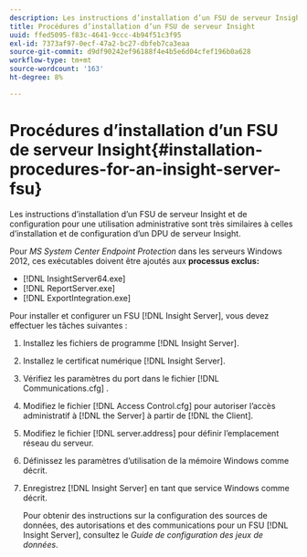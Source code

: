 ```yaml
---
description: Les instructions d’installation d’un FSU de serveur Insight et de configuration pour une utilisation administrative sont très similaires à celles d’installation et de configuration d’un DPU de serveur Insight.
title: Procédures d’installation d’un FSU de serveur Insight
uuid: ffed5095-f83c-4641-9ccc-4b94f51c3f95
exl-id: 7373af97-0ecf-47a2-bc27-dbfeb7ca3eaa
source-git-commit: d9df90242ef96188f4e4b5e6d04cfef196b0a628
workflow-type: tm+mt
source-wordcount: '163'
ht-degree: 8%

---
```


# Procédures d’installation d’un FSU de serveur Insight{#installation-procedures-for-an-insight-server-fsu}

Les instructions d’installation d’un FSU de serveur Insight et de configuration pour une utilisation administrative sont très similaires à celles d’installation et de configuration d’un DPU de serveur Insight.

Pour *MS System Center Endpoint Protection* dans les serveurs Windows 2012, ces exécutables doivent être ajoutés aux **processus exclus:**

* [!DNL InsightServer64.exe]
* [!DNL ReportServer.exe]
* [!DNL ExportIntegration.exe]

Pour installer et configurer un FSU [!DNL Insight Server], vous devez effectuer les tâches suivantes :

1. Installez les fichiers de programme [!DNL Insight Server].
1. Installez le certificat numérique [!DNL Insight Server].
1. Vérifiez les paramètres du port dans le fichier [!DNL Communications.cfg] .
1. Modifiez le fichier [!DNL Access Control.cfg] pour autoriser l’accès administratif à [!DNL the Server] à partir de [!DNL the Client].
1. Modifiez le fichier [!DNL server.address] pour définir l’emplacement réseau du serveur.
1. Définissez les paramètres d’utilisation de la mémoire Windows comme décrit.
1. Enregistrez [!DNL Insight Server] en tant que service Windows comme décrit.

   Pour obtenir des instructions sur la configuration des sources de données, des autorisations et des communications pour un FSU [!DNL Insight Server], consultez le *Guide de configuration des jeux de données*.
